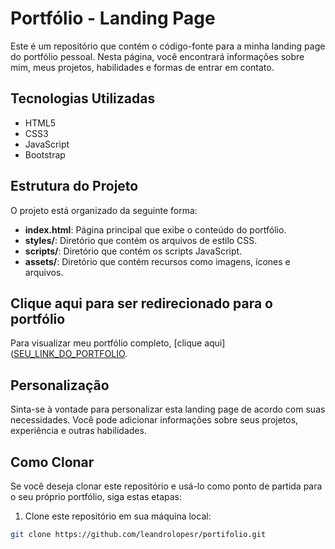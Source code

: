 # Portfólio - Landing Page

Este é um repositório que contém o código-fonte para a minha landing page do portfólio pessoal. Nesta página, você encontrará informações sobre mim, meus projetos, habilidades e formas de entrar em contato.

## Tecnologias Utilizadas

- HTML5
- CSS3
- JavaScript
- Bootstrap

## Estrutura do Projeto

O projeto está organizado da seguinte forma:

- **index.html**: Página principal que exibe o conteúdo do portfólio.
- **styles/**: Diretório que contém os arquivos de estilo CSS.
- **scripts/**: Diretório que contém os scripts JavaScript.
- **assets/**: Diretório que contém recursos como imagens, ícones e arquivos.
  
## Clique aqui para ser redirecionado para o portfólio

Para visualizar meu portfólio completo, [clique aqui]([SEU_LINK_DO_PORTFOLIO](https://portifolio-sage-delta.vercel.app/).

## Personalização

Sinta-se à vontade para personalizar esta landing page de acordo com suas necessidades. Você pode adicionar informações sobre seus projetos, experiência e outras habilidades.

## Como Clonar

Se você deseja clonar este repositório e usá-lo como ponto de partida para o seu próprio portfólio, siga estas etapas:

1. Clone este repositório em sua máquina local:

```bash
git clone https://github.com/leandrolopesr/portifolio.git
